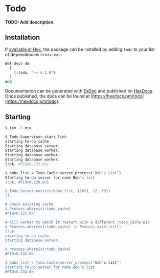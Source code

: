 # Todo

**TODO: Add description**

## Installation

If [available in Hex](https://hex.pm/docs/publish), the package can be installed
by adding `todo` to your list of dependencies in `mix.exs`:

```elixir
def deps do
  [
    {:todo, "~> 0.1.0"}
  ]
end
```

Documentation can be generated with [ExDoc](https://github.com/elixir-lang/ex_doc)
and published on [HexDocs](https://hexdocs.pm). Once published, the docs can
be found at [https://hexdocs.pm/todo](https://hexdocs.pm/todo).

## Starting

```bash
$ iex -S mix

$ Todo.Supervisor.start_link
starting to-do cache
Starting database server.
Starting database worker.
Starting database worker.
Starting database worker.
{:ok, #PID<0.121.0>}

$ bobs_list = Todo.Cache.server_process("Bob's list")
Starting to-do server for name Bob's list
{:ok, #PID<0.128.0>}

$ Todo.Server.entries(bobs_list, {2013, 12, 19})
[]

# Check existing cache
$ Process.whereis(:todo_cache)
#PID<0.121.0>

# Kill worker to watch it restart with a different :todo_cache pid
$ Process.whereis(:todo_cache) |> Process.exit(:kill)
true
starting to-do cache
Starting database server.

$ Process.whereis(:todo_cache)
#PID<0.132.0>

$ bobs_list = Todo.Cache.server_process("Bob's list")
Starting to-do server for name Bob's list
#PID<0.134.0>
```